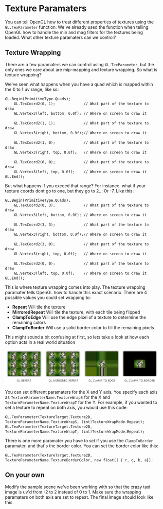 # Texture Paramaters

You can tell OpenGL how to treat different properties of textures using the ```GL.TexParameter``` function. We've already used the function when telling OpenGL how to handle the min and mag filters for the textures being loaded. What other texture paramaters can we control?

## Texture Wrapping
There are a few paramaters we can control using ```GL.TexParameter```, but the only ones we care about are mip-mapping and texture wrapping. So what is texture wrapping?

We've seen what happens when you have a quad which is mapped within the 0 to 1 uv range, like so:

```
GL.Begin(PrimitiveType.Quads);
    GL.TexCoord2(0, 1);             // What part of the texture to draw
    GL.Vertex3(left, bottom, 0.0f); // Where on screen to draw it
    
    GL.TexCoord2(1, 1);             // What part of the texture to draw
    GL.Vertex3(right, bottom, 0.0f);// Where on screen to draw it
    
    GL.TexCoord2(1, 0);             // What part of the texture to draw
    GL.Vertex3(right, top, 0.0f);   // Where on screen to draw it
    
    GL.TexCoord2(0, 0);             // What part of the texture to draw
    GL.Vertex3(left, top, 0.0f);    // Where on screen to draw it
GL.End();
```

But what happens if you exceed that range? For instance, what if your texture coords dont go to one, but they go to 2... Or -7. Like this:

```
GL.Begin(PrimitiveType.Quads);
    GL.TexCoord2(0, 3);             // What part of the texture to draw
    GL.Vertex3(left, bottom, 0.0f); // Where on screen to draw it
    
    GL.TexCoord2(3, 3);             // What part of the texture to draw
    GL.Vertex3(right, bottom, 0.0f);// Where on screen to draw it
    
    GL.TexCoord2(3, 0);             // What part of the texture to draw
    GL.Vertex3(right, top, 0.0f);   // Where on screen to draw it
    
    GL.TexCoord2(0, 0);             // What part of the texture to draw
    GL.Vertex3(left, top, 0.0f);    // Where on screen to draw it
GL.End();
```

This is where texture wrapping comes into play. The texture wrapping paramater tells OpenGL how to handle this exact scenario. There are 4 possible values you could set wrapping to:

* __Repeat__ Will tile the texture
* __MirroredRepeat__ Will tile the texture, with each tile being flipped
* __ClampToEdge__ Will use the edge pixel of a texture to determine the remaining colors
* __ClampToBorder__ Will use a solid border color to fill the remaining pixels

This might sound a bit confusing at first, so lets take a look at how each option acts in a real world situation

![C1](clamp1.png)

You can set different paramaters for the X and Y axis. You specify each axis as ```TextureParameterName.TextureWrapS``` for the X and ```TextureParameterName.TextureWrapT``` for the Y. For example, if you wanted to set a texture to repeat on both axis, you would use this code:

```
GL.TexParameter(TextureTarget.Texture2D, TextureParameterName.TextureWrapS, (int)TextureWrapMode.Repeat);
GL.TexParameter(TextureTarget.Texture2D, TextureParameterName.TextureWrapT, (int)TextureWrapMode.Repeat);
```

There is one more paramater you have to set if you use the ```ClampToBorder``` paramater, and that's the border color. You can set the border color like this:

```
GL.TexParameter(TextureTarget.Texture2D, TextureParameterName.TextureBorderColor, new float[] { r, g, b, a});
```

## On your own

Modify the sample scene we've been working with so that the crazy taxi image is uv'd from -2 to 2 instead of 0 to 1. Make sure the wrapping paramaters on both axis are set to repeat. The final image should look like this:

